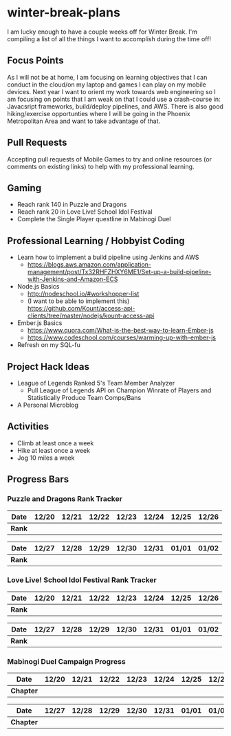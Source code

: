 # winter-break-plans
I am lucky enough to have a couple weeks off for Winter Break. I'm compiling a list of all the things I want to accomplish during the time off!

## Focus Points
As I will not be at home, I am focusing on learning objectives that I can conduct in the cloud/on my laptop and games I can play on my mobile devices. Next year I want to orient my work towards web engineering so I am focusing on points that I am weak on that I could use a crash-course in: Javacsript frameworks, build/deploy pipelines, and AWS. There is also good hiking/exercise opportunties where I will be going in the Phoenix Metropolitan Area and want to take advantage of that.

## Pull Requests
Accepting pull requests of Mobile Games to try and online resources (or comments on existing links) to help with my professional learning.

## Gaming
- Reach rank 140 in Puzzle and Dragons
- Reach rank 20 in Love Live! School Idol Festival
- Complete the Single Player questline in Mabinogi Duel

## Professional Learning / Hobbyist Coding
- Learn how to implement a build pipeline using Jenkins and AWS
   - <https://blogs.aws.amazon.com/application-management/post/Tx32RHFZHXY6ME1/Set-up-a-build-pipeline-with-Jenkins-and-Amazon-ECS>
- Node.js Basics
   - <http://nodeschool.io/#workshopper-list>
   - (I want to be able to implement this) <https://github.com/Kount/access-api-clients/tree/master/nodejs/kount-access-api>
- Ember.js Basics
   - <https://www.quora.com/What-is-the-best-way-to-learn-Ember-js>
   - <https://www.codeschool.com/courses/warming-up-with-ember-js>
- Refresh on my SQL-fu

## Project Hack Ideas
- League of Legends Ranked 5's Team Member Analyzer
   - Pull League of Legends API on Champion Winrate of Players and Statistically Produce Team Comps/Bans 
- A Personal Microblog

## Activities
- Climb at least once a week
- Hike at least once a week
- Jog 10 miles a week
 
## Progress Bars

### Puzzle and Dragons Rank Tracker
| Date     | 12/20 | 12/21 | 12/22 | 12/23 | 12/24 | 12/25 | 12/26 |
| ---      | ---   | ---   | ---   | ---   | ---   | ---   | ---   |
| **Rank** |       |       |       |       |       |       |       |

| Date     | 12/27 | 12/28 | 12/29 | 12/30 | 12/31 | 01/01 | 01/02 |
| ---      | ---   | ---   | ---   | ---   | ---   | ---   | ---   |
| **Rank** |       |       |       |       |       |       |       |

### Love Live! School Idol Festival Rank Tracker
| Date     | 12/20 | 12/21 | 12/22 | 12/23 | 12/24 | 12/25 | 12/26 |
| ---      | ---   | ---   | ---   | ---   | ---   | ---   | ---   |
| **Rank** |       |       |       |       |       |       |       |

| Date     | 12/27 | 12/28 | 12/29 | 12/30 | 12/31 | 01/01 | 01/02 |
| ---      | ---   | ---   | ---   | ---   | ---   | ---   | ---   |
| **Rank** |       |       |       |       |       |       |       |

### Mabinogi Duel Campaign Progress
| Date        | 12/20 | 12/21 | 12/22 | 12/23 | 12/24 | 12/25 | 12/26 |
| ---         | ---   | ---   | ---   | ---   | ---   | ---   | ---   |
| **Chapter** |       |       |       |       |       |       |       |

| Date        | 12/27 | 12/28 | 12/29 | 12/30 | 12/31 | 01/01 | 01/02 |
| ---         | ---   | ---   | ---   | ---   | ---   | ---   | ---   |
| **Chapter** |       |       |       |       |       |       |       |

